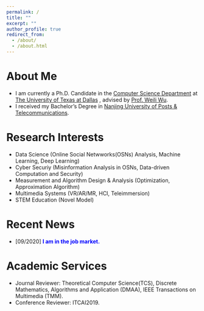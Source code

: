 ```yaml
---
permalink: /
title: ""
excerpt: ""
author_profile: true
redirect_from: 
  - /about/
  - /about.html
---
```


# About Me 
* I am currently a Ph.D. Candidate in the [Computer Science Department](https://cs.utdallas.edu/) at [The University of Texas at Dallas](https://www.utdallas.edu/) , advised by [Prof. Weili Wu](https://personal.utdallas.edu/~weiliwu/).
* I received my Bachelor’s Degree in [Nanjing University of Posts & Telecommunications](http://www.njupt.edu.cn/en/).

# Research Interests
* Data Science (Online Social Netwworks(OSNs) Analysis, Machine Learning, Deep Learning)
* Cyber Securiy (Misinformation Analysis in OSNs, Data-driven Computation and Security)
* Measurement and Algorithm Design & Analysis (Optimization, Approximation Algorithm)
* Multimedia Systems (VR/AR/MR, HCI, Teleimmersion)
* STEM Education (Novel Model)

# Recent News
* [09/2020] <b><span style="color:blue">I am in the job market.</span></b>

# Academic Services
* Journal Reviewer: Theoretical Computer Science(TCS), Discrete Mathematics, Algorithms and Application (DMAA), IEEE Transactions on Multimedia (TMM).
* Conference Reviewer: ITCAI2019.
